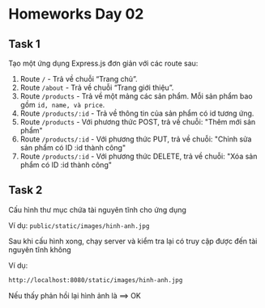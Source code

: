 # Homeworks Day 02

## Task 1

Tạo một ứng dụng Express.js đơn giản với các route sau:

1. Route `/` - Trả về chuỗi “Trang chủ”.
1. Route `/about` - Trả về chuỗi “Trang giới thiệu”.
1. Route `/products` - Trả về một mảng các sản phẩm. Mỗi sản phẩm bao gồm `id, name, và price`.
1. Route `/products/:id` - Trả về thông tin của sản phẩm có id tương ứng.
1. Route `/products` - Với phương thức POST, trả về chuỗi: "Thêm mới sản phẩm"
1. Route `/products/:id`  - Với phương thức PUT, trả về chuỗi: "Chỉnh sửa sản phẩm có ID :id thành công"
1. Route `/products/:id`  - Với phương thức DELETE, trả về chuỗi: "Xóa sản phẩm có ID :id thành công"

## Task 2

Cấu hình thư mục chứa tài nguyên tĩnh cho ứng dụng

Ví dụ: `public/static/images/hinh-anh.jpg`

Sau khi cấu hình xong, chạy server và kiểm tra lại có truy cập được đến tài nguyên tĩnh không

Ví dụ:

```bash
http://localhost:8080/static/images/hinh-anh.jpg
```

Nếu thấy phản hồi lại hình ảnh là ==> OK
